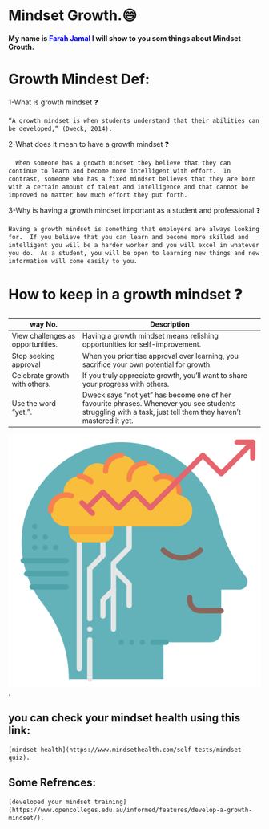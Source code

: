 # Mindset Growth.:smile:

#### My name is <span style="color:blue">Farah Jamal</span> I will show to you som things about Mindset Grouth.

# Growth Mindest Def:

1-What is growth mindset :question:

    “A growth mindset is when students understand that their abilities can be developed,” (Dweck, 2014).
2-What does it mean to have a growth mindset :question:

      When someone has a growth mindset they believe that they can continue to learn and become more intelligent with effort.  In contrast, someone who has a fixed mindset believes that they are born with a certain amount of talent and intelligence and that cannot be improved no matter how much effort they put forth.

3-Why is having a growth mindset important as a student and professional :question:

    Having a growth mindset is something that employers are always looking for.  If you believe that you can learn and become more skilled and intelligent you will be a harder worker and you will excel in whatever you do.  As a student, you will be open to learning new things and new information will come easily to you. 
    
# How to keep in a growth mindset :question:


| way No. | Description |
| ------| -----------|
| View challenges as opportunities.|Having a growth mindset means relishing opportunities for self-improvement.|
| Stop seeking approval |When you prioritise approval over learning, you sacrifice your own potential for growth. |
| Celebrate growth with others.    |If you truly appreciate growth, you’ll want to share your progress with others. |
| Use the word “yet.”.    |Dweck says “not yet” has become one of her favourite phrases. Whenever you see students struggling with a task, just tell them they haven’t mastered it yet.|

![](https://github.com/FarahJamal/Second_Task/blob/main/brainstorm.png).

## you can check your mindset health using this link:

    [mindset health](https://www.mindsethealth.com/self-tests/mindset-quiz).

## Some Refrences:

    [developed your mindset training](https://www.opencolleges.edu.au/informed/features/develop-a-growth-mindset/).


